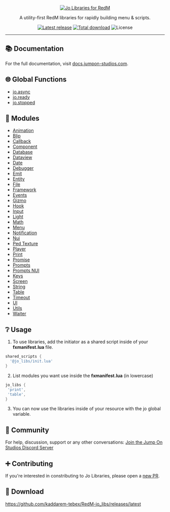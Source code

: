 <p align="center">
  <a href="https://docs.jumpon-studios.com/jo_libs/">
    <img alt="Jo Libraries for RedM" src="https://jumpon-studios.com/images/thumbnails/jo-libraries.webp"/>
  </a>
</p>

<p align="center">
  A utility-first RedM libraries for rapidly building menu & scripts.
</p>

<p align="center">
  <a href="https://github.com/Jump-On-Studios/RedM-jo_libs/releases/tag/v1.6.1"><img alt="Latest release" src="https://img.shields.io/github/v/release/Jump-On-Studios/RedM-jo_libs?logo=github"/></a>
  <a href="https://github.com/Jump-On-Studios/RedM-jo_libs/releases/latest/download/jo_libs.zip"><img alt="Total download" src="https://img.shields.io/github/downloads/Jump-On-Studios/RedM-jo_libs/total"/></a>
  <img alt="License" src="https://img.shields.io/github/license/Jump-On-Studios/RedM-jo_libs"/>
</p>

---

## 📚 Documentation

For the full documentation, visit [docs.jumpon-studios.com](https://docs.jumpon-studios.com/jo_libs).

## 🌐 Global Functions

* [jo.async](https://docs.jumpon-studios.com/jo_libs/global-functions#jo-async)
* [jo.ready](https://docs.jumpon-studios.com/jo_libs/global-functions#jo-ready)
* [jo.stopped](https://docs.jumpon-studios.com/jo_libs/global-functions#jo-stopped)

## 🧷 Modules

* [Animation](https://docs.jumpon-studios.com/jo_libs/modules/animation/)
* [Blip](https://docs.jumpon-studios.com/jo_libs/modules/blip/)
* [Callback](https://docs.jumpon-studios.com/jo_libs/modules/callback/)
* [Component](https://docs.jumpon-studios.com/jo_libs/modules/component/)
* [Database](https://docs.jumpon-studios.com/jo_libs/modules/database/)
* [Dataview](https://docs.jumpon-studios.com/jo_libs/modules/dataview/)
* [Date](https://docs.jumpon-studios.com/jo_libs/modules/date/)
* [Debugger](https://docs.jumpon-studios.com/jo_libs/modules/debugger/)
* [Emit](https://docs.jumpon-studios.com/jo_libs/modules/emit/)
* [Entity](https://docs.jumpon-studios.com/jo_libs/modules/entity/)
* [File](https://docs.jumpon-studios.com/jo_libs/modules/file/)
* [Framework](https://docs.jumpon-studios.com/jo_libs/modules/framework-bridge/)
* [Events](https://docs.jumpon-studios.com/jo_libs/modules/game-events/)
* [Gizmo](https://docs.jumpon-studios.com/jo_libs/modules/gizmo/)
* [Hook](https://docs.jumpon-studios.com/jo_libs/modules/hook/)
* [Input](https://docs.jumpon-studios.com/jo_libs/modules/input/)
* [Light](https://docs.jumpon-studios.com/jo_libs/modules/light/)
* [Math](https://docs.jumpon-studios.com/jo_libs/modules/math/)
* [Menu](https://docs.jumpon-studios.com/jo_libs/modules/menu/)
* [Notification](https://docs.jumpon-studios.com/jo_libs/modules/notification/)
* [Nui](https://docs.jumpon-studios.com/jo_libs/modules/nui/)
* [Ped Texture](https://docs.jumpon-studios.com/jo_libs/modules/ped-texture/)
* [Player](https://docs.jumpon-studios.com/jo_libs/modules/player/)
* [Print](https://docs.jumpon-studios.com/jo_libs/modules/print/)
* [Promise](https://docs.jumpon-studios.com/jo_libs/modules/promise/)
* [Prompts](https://docs.jumpon-studios.com/jo_libs/modules/prompts/)
* [Prompts NUI](https://docs.jumpon-studios.com/jo_libs/modules/prompts/prompt-nui/)
* [Keys](https://docs.jumpon-studios.com/jo_libs/modules/raw-keys/)
* [Screen](https://docs.jumpon-studios.com/jo_libs/modules/screen/)
* [String](https://docs.jumpon-studios.com/jo_libs/modules/string/)
* [Table](https://docs.jumpon-studios.com/jo_libs/modules/table/)
* [Timeout](https://docs.jumpon-studios.com/jo_libs/modules/timeout/)
* [UI](https://docs.jumpon-studios.com/jo_libs/modules/ui/)
* [Utils](https://docs.jumpon-studios.com/jo_libs/modules/utils/)
* [Waiter](https://docs.jumpon-studios.com/jo_libs/modules/waiter/)

## ❔ Usage
1. To use libraries, add the initiator as a shared script inside of your **fxmanifest.lua** file.
```lua
shared_scripts {
  '@jo_libs/init.lua'
}
```
2. List modules you want use inside the **fxmanifest.lua** (in lowercase)
 ```lua
jo_libs {
  'print',
  'table',
}
```
3. You can now use the libraries inside of your resource with the jo global variable.

## 👥 Community

For help, discussion, support or any other conversations:
[Join the Jump On Studios Discord Server](https://discord.gg/invite/8rqVHnSb2K)

## ➕ Contributing

If you're interested in constributing to Jo Libraries, please open a [new PR](https://github.com/Jump-On-Studios/RedM-jo_libs/pulls).

## 🔗 Download

https://github.com/kaddarem-tebex/RedM-jo_libs/releases/latest

